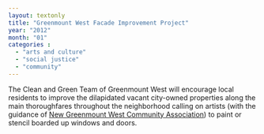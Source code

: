 ```yaml
---
layout: textonly
title: "Greenmount West Facade Improvement Project"
year: "2012"
month: "01"
categories :
  - "arts and culture"
  - "social justice"
  - "community"
---
```


The Clean and Green Team of Greenmount West will encourage local residents to improve the dilapidated vacant city-owned properties along the main thoroughfares throughout the neighborhood calling on artists (with the guidance of [New Greenmount West Community Association][NGWCA]) to paint or stencil boarded up windows and doors.

[NGWCA]: https://www.facebook.com/NGWCA?group_id=0

